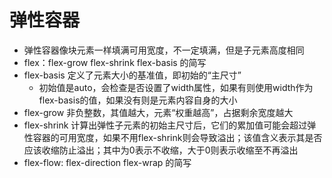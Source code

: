 # 弹性容器
- 弹性容器像块元素一样填满可用宽度，不一定填满，但是子元素高度相同
- flex：flex-grow flex-shrink flex-basis 的简写
- flex-basis 定义了元素大小的基准值，即初始的“主尺寸”
  - 初始值是auto，会检查是否设置了width属性，如果有则使用width作为flex-basis的值，如果没有则是元素内容自身的大小
- flex-grow 非负整数，其值越大，元素“权重越高”，占据剩余宽度越大
- flex-shrink 计算出弹性子元素的初始主尺寸后，它们的累加值可能会超过弹性容器的可用宽度，如果不用flex-shrink则会导致溢出；该值含义表示其是否应该收缩防止溢出；其中为0表示不收缩，大于0则表示收缩至不再溢出
- flex-flow: flex-direction flex-wrap 的简写